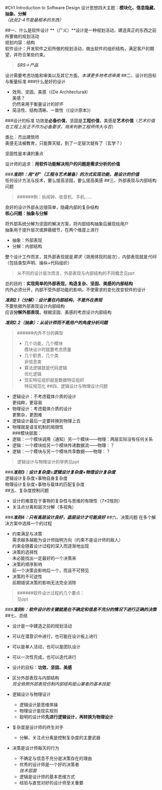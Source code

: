 #Ch1 Introduction to Software Design
设计思想四大主题：**模块化、信息隐藏、抽象、分解**  
*（此处2-4节是最根本的东西）*

##一、什么是软件设计
**（广义）**设计是一种规划活动，建造真正的东西之前所要做的规划活动  
规划内容：结构  
软件设计：开发软件之前所做的规划活动，做出软件的组织结构，满足客户的期望，并符合某些约束。  
> ***SRS->产品***

设计需要考虑功能和审美以及其它方面，*本课更多地考虑审美*
##二、设计的目标与衡量标准
###什么是好的设计
* 效用、坚固、美感（《De Architectura》）  
美感？  
仍然来用于衡量设计的好坏
* 简洁性、结构清晰、一致性（《设计原本》）

###设计的标准
功效是**必备价值**，坚固是**工程价值**，美感是**艺术价值**（*艺术价值在工程上反正不作为必备要求，用来判断工程师伟大与否*）

类比：杰出建筑师  
美感无法被教育，只能靠天赋，到了一定层次就有了（玄学？）

坚固性是本课的重点

设计师的追求：**用软件功能解决用户的问题是需求分析的价值**

###***准则1：用“好”（工程与艺术兼备）的方式实现功能，是设计的价值***  
任何设计方法与技术，要么提高坚固，要么提高美感
##三、外部表现与内部结构问题
> ######例：拆闹钟、收音机、手机……

良好的设计外部永远很简单，隐藏内部的复杂结构  
**核心问题：抽象与分解**

将外部系统分解为坚固的解决方案，将内部结构抽象后展现给用户  
抽象用于提升层次或屏蔽细节，在两个维度上进行

* 抽象：外部表现
* 分解：内部结构

整个设计工作而言，其外部表现就是*需求*（效用体现的层次），内部表现就是*代码*（包括类型声明、操纵+代码组织）
> 从不同的设计层次而言，外部表现与内部结构的不同概念见ppt

总的目的：**实现简单的外部表现，构造复杂、坚固、美感的内部结构**  
内外必须分开，内部不受外部功能的影响，不使需求的变化改变软件的设计

***准则2.1（分解）：设计重在内部结构，不是外在表现***  
不要依据外部表现设计内部结构  
应该**分解外部表现**，根据坚固、美感的考虑设计内部结构

***准则2.2（抽象）：从设计师而不是用户的角度分析问题***  
> ######内外不分的典型
> * 几个功能，几个模块  
> 模块设计时就要考虑质量
> * 几个职责，几个类  
> 非信息类
> * 算法逻辑就是代码逻辑  
> 优化逻辑  
> * 现实特征组织就是数据特征组织  
> 特征规范化
##四、逻辑设计与物理设计问题
* 逻辑设计：不考虑载体介质的设计  
更纯粹，更容易  
* 物理设计：考虑载体介质的设计  
更繁杂，更困难  
* 逻辑设计最后一定要转换到物理上去  
* 物理就是语言机制的局限性  
###模块层面：
* 逻辑：一个模块调用（通知）另一个模块——物理：两层实际没有任何关系  
* 逻辑：一个模块给另一个模块传递数据流——物理：？  
* 逻辑：一个模块与另一个模块共享数据——物理：？  
> 逻辑设计与物理设计的举例见ppt

###***准则3：设计复杂度=逻辑设计复杂度+物理设计复杂度***  
逻辑设计复杂度=事物自身复杂度  
物理设计复杂度=事物与载体的匹配复杂度  
##五、复杂度控制问题
* 设计的难度在于事物的复杂性与思维的有限性（7±2规则）
* 关注点分离和层次分解（多视角）

###***准则4：只有高层设计良好，底层设计才可能良好***
##六、决策问题
在多个解决方案中选择一个的过程

* 约束满足与决策  
需求越多越能为设计师指明方向（约束不是设计师的敌人）  
约束会随着设计过程的深入而逐渐地出现
* 决策的选择性  
未必能找出一定最好的一个决策来
* 决策的顺序影响  
前一个决策会影响后一个，而且不可预见
* 决策的不可逆性  
前期错误决策的影响无法完全消除

> ######软件设计过程的几个要点：  
> 见ppt

###***准则6：软件设计的关键就是在不确定和信息不充分的情况下进行正确的决策***
##七、总结
* 设计是一中建造之前的规划活动
* 可以在潜意识中进行，也可能在设计板上进行
* 可以是单人活动，也可以是团队设计
* 可以一次性完成，也可以迭代进行

* 设计的目标：**功效、坚固、美感**

* 区分外部表现与内部结构  
*完全依照外部表现仿制内部结构是山寨者的基本技能*

* 逻辑设计与物理设计
	* 逻辑设计是思维体操
	* 物理设计是现实规则
	* 聪明的设计师**先进行逻辑设计，再转换为物理设计**

* 复杂度是设计师的终生对手 
	* 分解、关注点分离是控制复杂度的主要武器
* 决策是设计师每天的行为
	* 不确定与信息不充分是决策存在的理由
	* 优秀的设计师是一个好的决策者  
	*技术层面*
	* 逻辑是设计师的基本思维方式
	* 经验与直觉对好的设计师至关重要

